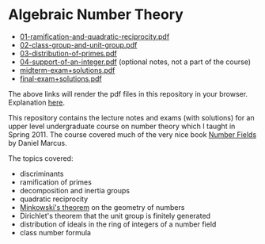 
# Algebraic Number Theory

* [01-ramification-and-quadratic-reciprocity.pdf](http://sshastry.github.io/number-theory-421/01-ramification-and-quadratic-reciprocity.pdf)
* [02-class-group-and-unit-group.pdf](http://sshastry.github.io/number-theory-421/02-class-group-and-unit-group.pdf)
* [03-distribution-of-primes.pdf](http://sshastry.github.io/number-theory-421/03-distribution-of-primes.pdf)
* [04-support-of-an-integer.pdf](http://sshastry.github.io/number-theory-421/04-support-of-an-integer.pdf) (optional notes, not a part of the course)
* [midterm-exam+solutions.pdf](http://sshastry.github.io/number-theory-421/midterm-exam+solutions.pdf)
* [final-exam+solutions.pdf](http://sshastry.github.io/number-theory-421/final-exam+solutions.pdf)

The above links will render the pdf files in this repository in your browser. Explanation [here](http://webapps.stackexchange.com/questions/48061/can-i-trick-github-into-displaying-the-pdf-in-the-browser-instead-of-downloading).

This repository contains the lecture notes and exams (with solutions) for an upper level undergraduate course on number theory which I taught in Spring 2011. The course covered much of the very nice book [Number Fields](http://www.amazon.com/Number-Fields-Universitext-Daniel-Marcus/dp/0387902791) by Daniel Marcus.

The topics covered:
* discriminants
* ramification of primes
* decomposition and inertia groups
* quadratic reciprocity
* [Minkowski's theorem](http://en.wikipedia.org/wiki/Minkowski%27s_theorem) on the geometry of numbers
* Dirichlet's theorem that the unit group is finitely generated
* distribution of ideals in the ring of integers of a number field
* class number formula

